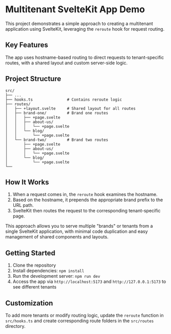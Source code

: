 # Multitenant SvelteKit App Demo

This project demonstrates a simple approach to creating a multitenant application using SvelteKit, leveraging the `reroute` hook for request routing.

## Key Features

The app uses hostname-based routing to direct requests to tenant-specific routes, with a shared layout and custom server-side logic.

## Project Structure

```
src/
├── ...
├── hooks.ts               # Contains reroute logic
├── routes/
│   ├── +layout.svelte     # Shared layout for all routes
│   ├── brand-one/         # Brand one routes
│   │   ├── +page.svelte
│   │   ├── about-us/
│   │   │   └── +page.svelte
│   │   └── blog/
│   │       └── +page.svelte
│   └── brand-two/         # Brand two routes
│       ├── +page.svelte
│       ├── about-us/
│       │   └── +page.svelte
│       └── blog/
│           └── +page.svelte
└── 
```

## How It Works

1. When a request comes in, the `reroute` hook examines the hostname.
2. Based on the hostname, it prepends the appropriate brand prefix to the URL path.
3. SvelteKit then routes the request to the corresponding tenant-specific page.

This approach allows you to serve multiple "brands" or tenants from a single SvelteKit application, with minimal code duplication and easy management of shared components and layouts.

## Getting Started

1. Clone the repository
2. Install dependencies: `npm install`
3. Run the development server: `npm run dev`
4. Access the app via `http://localhost:5173` and `http://127.0.0.1:5173` to see different tenants

## Customization

To add more tenants or modify routing logic, update the `reroute` function in `src/hooks.ts` and create corresponding route folders in the `src/routes` directory.